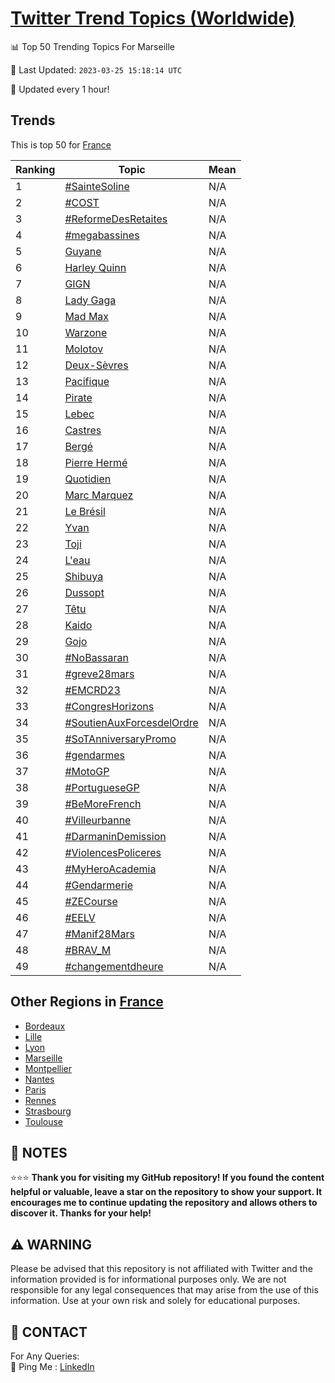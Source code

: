 [Twitter Trend Topics (Worldwide)](https://github.com/ErcinDedeoglu/Twitter-Trend-Topics)
==========


📊 Top 50 Trending Topics For Marseille

📆 Last Updated: `2023-03-25 15:18:14 UTC`

🔧 Updated every 1 hour!


## Trends

This is top 50 for [France](</France>)

| Ranking | Topic | Mean |
| ------- | ------------ | ------------ |
| 1 | [#SainteSoline](http://twitter.com/search?q=%23SainteSoline) | N/A |
| 2 | [#COST](http://twitter.com/search?q=%23COST) | N/A |
| 3 | [#ReformeDesRetaites](http://twitter.com/search?q=%23ReformeDesRetaites) | N/A |
| 4 | [#megabassines](http://twitter.com/search?q=%23megabassines) | N/A |
| 5 | [Guyane](http://twitter.com/search?q=Guyane) | N/A |
| 6 | [Harley Quinn](http://twitter.com/search?q=Harley+Quinn) | N/A |
| 7 | [GIGN](http://twitter.com/search?q=GIGN) | N/A |
| 8 | [Lady Gaga](http://twitter.com/search?q=Lady+Gaga) | N/A |
| 9 | [Mad Max](http://twitter.com/search?q=Mad+Max) | N/A |
| 10 | [Warzone](http://twitter.com/search?q=Warzone) | N/A |
| 11 | [Molotov](http://twitter.com/search?q=Molotov) | N/A |
| 12 | [Deux-Sèvres](http://twitter.com/search?q=Deux-S%c3%a8vres) | N/A |
| 13 | [Pacifique](http://twitter.com/search?q=Pacifique) | N/A |
| 14 | [Pirate](http://twitter.com/search?q=Pirate) | N/A |
| 15 | [Lebec](http://twitter.com/search?q=Lebec) | N/A |
| 16 | [Castres](http://twitter.com/search?q=Castres) | N/A |
| 17 | [Bergé](http://twitter.com/search?q=Berg%c3%a9) | N/A |
| 18 | [Pierre Hermé](http://twitter.com/search?q=Pierre+Herm%c3%a9) | N/A |
| 19 | [Quotidien](http://twitter.com/search?q=Quotidien) | N/A |
| 20 | [Marc Marquez](http://twitter.com/search?q=Marc+Marquez) | N/A |
| 21 | [Le Brésil](http://twitter.com/search?q=Le+Br%c3%a9sil) | N/A |
| 22 | [Yvan](http://twitter.com/search?q=Yvan) | N/A |
| 23 | [Toji](http://twitter.com/search?q=Toji) | N/A |
| 24 | [L'eau](http://twitter.com/search?q=L%27eau) | N/A |
| 25 | [Shibuya](http://twitter.com/search?q=Shibuya) | N/A |
| 26 | [Dussopt](http://twitter.com/search?q=Dussopt) | N/A |
| 27 | [Têtu](http://twitter.com/search?q=T%c3%aatu) | N/A |
| 28 | [Kaido](http://twitter.com/search?q=Kaido) | N/A |
| 29 | [Gojo](http://twitter.com/search?q=Gojo) | N/A |
| 30 | [#NoBassaran](http://twitter.com/search?q=%23NoBassaran) | N/A |
| 31 | [#greve28mars](http://twitter.com/search?q=%23greve28mars) | N/A |
| 32 | [#EMCRD23](http://twitter.com/search?q=%23EMCRD23) | N/A |
| 33 | [#CongresHorizons](http://twitter.com/search?q=%23CongresHorizons) | N/A |
| 34 | [#SoutienAuxForcesdelOrdre](http://twitter.com/search?q=%23SoutienAuxForcesdelOrdre) | N/A |
| 35 | [#SoTAnniversaryPromo](http://twitter.com/search?q=%23SoTAnniversaryPromo) | N/A |
| 36 | [#gendarmes](http://twitter.com/search?q=%23gendarmes) | N/A |
| 37 | [#MotoGP](http://twitter.com/search?q=%23MotoGP) | N/A |
| 38 | [#PortugueseGP](http://twitter.com/search?q=%23PortugueseGP) | N/A |
| 39 | [#BeMoreFrench](http://twitter.com/search?q=%23BeMoreFrench) | N/A |
| 40 | [#Villeurbanne](http://twitter.com/search?q=%23Villeurbanne) | N/A |
| 41 | [#DarmaninDemission](http://twitter.com/search?q=%23DarmaninDemission) | N/A |
| 42 | [#ViolencesPoliceres](http://twitter.com/search?q=%23ViolencesPoliceres) | N/A |
| 43 | [#MyHeroAcademia](http://twitter.com/search?q=%23MyHeroAcademia) | N/A |
| 44 | [#Gendarmerie](http://twitter.com/search?q=%23Gendarmerie) | N/A |
| 45 | [#ZECourse](http://twitter.com/search?q=%23ZECourse) | N/A |
| 46 | [#EELV](http://twitter.com/search?q=%23EELV) | N/A |
| 47 | [#Manif28Mars](http://twitter.com/search?q=%23Manif28Mars) | N/A |
| 48 | [#BRAV_M](http://twitter.com/search?q=%23BRAV_M) | N/A |
| 49 | [#changementdheure](http://twitter.com/search?q=%23changementdheure) | N/A |



## Other Regions in [France](</France>)

* [Bordeaux](</France/Bordeaux.md>)
* [Lille](</France/Lille.md>)
* [Lyon](</France/Lyon.md>)
* [Marseille](</France/Marseille.md>)
* [Montpellier](</France/Montpellier.md>)
* [Nantes](</France/Nantes.md>)
* [Paris](</France/Paris.md>)
* [Rennes](</France/Rennes.md>)
* [Strasbourg](</France/Strasbourg.md>)
* [Toulouse](</France/Toulouse.md>)



## 📝 NOTES

⭐⭐⭐ **Thank you for visiting my GitHub repository! If you found the content helpful or valuable, leave a star on the repository to show your support. It encourages me to continue updating the repository and allows others to discover it. Thanks for your help!**


## ⚠️ WARNING

Please be advised that this repository is not affiliated with Twitter and the information provided is for informational purposes only. We are not responsible for any legal consequences that may arise from the use of this information. Use at your own risk and solely for educational purposes.


## 📨 CONTACT

 For Any Queries:  
            🏓 Ping Me : [LinkedIn](https://www.linkedin.com/in/ercindedeoglu/)
